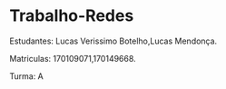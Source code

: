 # Trabalho-Redes

Estudantes: Lucas Verissimo Botelho,Lucas Mendonça.

Matriculas: 170109071,170149668.

Turma: A

<!-- Segue no arquivo Trab3.cpp o segundo trabalho de grafos.

Para compilar apenas use: g++ -std=c++11 -o trab3 trab3.cpp

Para exercutar use: ./trab3 -->
    

